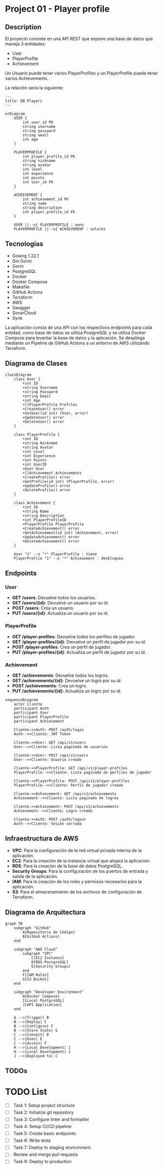 # Project 01 - Player profile

## Description

El proyecto consiste en una API REST que expone una base de datos que maneja 3 entidades:

- User
- PlayerProfile
- Achievement

Un Usuario puede tener varios PlayerProfiles y un PlayerProfile puede tener varios Achievements.

La relación sería la siguiente:	

```mermaid
---
title: DB Players
---

erDiagram
    USER {
        int user_id PK
        string username
        string password
        string email
        int age
    }

    PLAYERPROFILE {
        int player_profile_id PK
        string nickname
        string avatar
        int level
        int experience
        int points
        int user_id FK
    }

    ACHIEVEMENT {
        int achievement_id PK
        string name
        string description
        int player_profile_id FK
    }

    USER ||--o{ PLAYERPROFILE : owns
    PLAYERPROFILE ||--o{ ACHIEVEMENT : unlocks
```

## Tecnologías

- Golang 1.22.1
- Gin Gonic
- Gorm
- PostgreSQL
- Docker
- Docker Compose
- Makefile
- GitHub Actions
- Terraform
- AWS
- Swagger
- SonarCloud
- Synk

La aplicación consta de una API con los respectivos endpoints para cada entidad, como base de datos se utiliza PostgreSQL y se utiliza Docker Compose para levantar la base de datos y la aplicación. Se despliega mediante un Pipeline de GitHub Actions a un entorno de AWS utilizando Terraform.


## Diagrama de Clases

```mermaid
classDiagram
    class User {
        +int ID
        +string Username
        +string Password
        +string Email
        +int Age
        +[]PlayerProfile Profiles
        +CreateUser() error
        +GetUser(id int) (User, error)
        +UpdateUser() error
        +DeleteUser() error
    }

    class PlayerProfile {
        +int ID
        +string Nickname
        +string Avatar
        +int Level
        +int Experience
        +int Points
        +int UserID
        +User User
        +[]Achievement Achievements
        +CreateProfile() error
        +GetProfile(id int) (PlayerProfile, error)
        +UpdateProfile() error
        +DeleteProfile() error
    }

    class Achievement {
        +int ID
        +string Name
        +string Description
        +int PlayerProfileID
        +PlayerProfile PlayerProfile
        +CreateAchievement() error
        +GetAchievement(id int) (Achievement, error)
        +UpdateAchievement() error
        +DeleteAchievement() error
    }

    User "1" --o "*" PlayerProfile : tiene
    PlayerProfile "1" --o "*" Achievement : desbloquea
```

## Endpoints

### User

- **GET /users**: Devuelve todos los usuarios.
- **GET /users/{id}**: Devuelve un usuario por su id.
- **POST /users**: Crea un usuario.
- **PUT /users/{id}**: Actualiza un usuario por su id.

### PlayerProfile

- **GET /player-profiles**: Devuelve todos los perfiles de jugador.
- **GET /player-profiles/{id}**: Devuelve un perfil de jugador por su id.
- **POST /player-profiles**: Crea un perfil de jugador.
- **PUT /player-profiles/{id}**: Actualiza un perfil de jugador por su id.

### Achievement

- **GET /achievements**: Devuelve todos los logros.
- **GET /achievements/{id}**: Devuelve un logro por su id.
- **POST /achievements**: Crea un logro.
- **PUT /achievements/{id}**: Actualiza un logro por su id.

```mermaid
sequenceDiagram
    actor Cliente
    participant Auth
    participant User
    participant PlayerProfile
    participant Achievement

    Cliente->>Auth: POST /auth/login
    Auth-->>Cliente: JWT Token

    Cliente->>User: GET /api/v1/users
    User-->>Cliente: Lista paginada de usuarios

    Cliente->>User: POST /api/v1/users
    User-->>Cliente: Usuario creado

    Cliente->>PlayerProfile: GET /api/v1/player-profiles
    PlayerProfile-->>Cliente: Lista paginada de perfiles de jugador

    Cliente->>PlayerProfile: POST /api/v1/player-profiles
    PlayerProfile-->>Cliente: Perfil de jugador creado

    Cliente->>Achievement: GET /api/v1/achievements
    Achievement-->>Cliente: Lista paginada de logros

    Cliente->>Achievement: POST /api/v1/achievements
    Achievement-->>Cliente: Logro creado

    Cliente->>Auth: POST /auth/logout
    Auth-->>Cliente: Sesión cerrada
```
## Infraestructura de AWS

- **VPC**: Para la configuración de la red virtual privada interna de la aplicación.
- **EC2**: Para la creación de la instancia virtual que alojará la aplicación.
- **RDS**: Para la creación de la base de datos PostgreSQL.
- **Security Groups**: Para la configuración de los puertos de entrada y salida de la aplicación.
- **IAM**: Para la creación de los roles y permisos necesarios para la aplicación.
- **S3**: Para el almacenamiento de los archivos de configuración de Terraform.


## Diagrama de Arquitectura


```mermaid
graph TB
    subgraph "GitHub"
        A[Repositorio de Código]
        B[GitHub Actions]
    end

    subgraph "AWS Cloud"
        subgraph "VPC"
            C[EC2 Instance]
            D[RDS PostgreSQL]
            E[Security Groups]
        end
        F[IAM Roles]
        G[S3 Bucket]
    end

    subgraph "Developer Environment"
        H[Docker Compose]
        I[Local PostgreSQL]
        J[API Application]
    end

    A -->|Trigger| B
    B -->|Deploy| C
    B -->|Configure| F
    B -->|Store State| G
    C -->|Connect| D
    C -->|Uses| E
    C -->|Access| F
    H -->|Local Development| I
    H -->|Local Development| J
    J -->|Deployed to| C
```

## TODOs

<!DOCTYPE html>
<html lang="en">
<head>
<meta charset="UTF-8">
<meta name="viewport" content="width=device-width, initial-scale=1.0">
<title>TODO List</title>
<style>
  .task-list {
    list-style-type: none;
  }
  .task-list li {
    margin: 5px 0;
  }
  .task-list input[type="checkbox"] {
    margin-right: 10px;
  }
</style>
</head>
<body>

<h1>TODO List</h1>
<ul class="task-list">
  <li><input type="checkbox" id="task1"> <label for="task1">Task 1: Setup project structure</label></li>
  <li><input type="checkbox" id="task2"> <label for="task2">Task 2: Initialize git repository</label></li>
  <li><input type="checkbox" id="task3"> <label for="task3">Task 3: Configure linter and formatter</label></li>
  <li><input type="checkbox" id="task4"> <label for="task4">Task 4: Setup CI/CD pipeline</label></li>
  <li><input type="checkbox" id="task5"> <label for="task5">Task 5: Create basic endpoints</label></li>
  <li><input type="checkbox" id="task6"> <label for="task6">Task 6: Write tests</label></li>
  <li><input type="checkbox" id="task7"> <label for="task7">Task 7: Deploy to staging environment</label></li>
  <li><input type="checkbox" id="task8"> <label for="task8">Review and merge pull requests</label></li>
  <li><input type="checkbox" id="task9"> <label for="task9">Task 9: Deploy to production</label></li>
</ul>

<script>
  document.addEventListener('DOMContentLoaded', (event) => {
    const tasks = document.querySelectorAll('.task-list input[type="checkbox"]');
    
    // Load saved tasks from localStorage
    tasks.forEach(task => {
      const savedStatus = localStorage.getItem(task.id);
      if (savedStatus) {
        task.checked = JSON.parse(savedStatus);
      }
      
      // Add event listener to save task status
      task.addEventListener('change', () => {
        localStorage.setItem(task.id, JSON.stringify(task.checked));
      });
    });
  });
</script>

</body>
</html>

